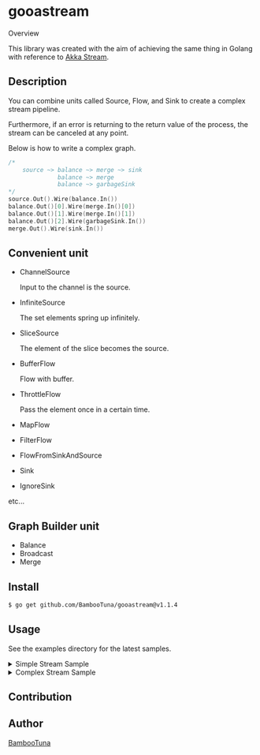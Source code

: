 gooastream
====

Overview

This library was created with the aim of achieving the same thing in Golang with reference to [Akka Stream](https://github.com/akka/akka).


## Description
You can combine units called Source, Flow, and Sink to create a complex stream pipeline.

Furthermore, if an error is returning to the return value of the process, the stream can be canceled at any point.

Below is how to write a complex graph.

```go
/*
    source ~> balance ~> merge ~> sink
              balance ~> merge
              balance ~> garbageSink
*/
source.Out().Wire(balance.In())
balance.Out()[0].Wire(merge.In()[0])
balance.Out()[1].Wire(merge.In()[1])
balance.Out()[2].Wire(garbageSink.In())
merge.Out().Wire(sink.In())
```

## Convenient unit
- ChannelSource 
  
    Input to the channel is the source.
  
- InfiniteSource
  
    The set elements spring up infinitely.
  
- SliceSource

    The element of the slice becomes the source.
  
- BufferFlow

    Flow with buffer.
  
- ThrottleFlow

    Pass the element once in a certain time.
  
- MapFlow
- FilterFlow
- FlowFromSinkAndSource

- Sink
- IgnoreSink

etc...

## Graph Builder unit
- Balance
- Broadcast
- Merge

## Install
```bash
$ go get github.com/BambooTuna/gooastream@v1.1.4
```

## Usage
See the examples directory for the latest samples.

<details>
<summary>Simple Stream Sample</summary>

```go
package examples

import (
	"context"
	"fmt"
	"github.com/BambooTuna/gooastream/stream"
	"sync"
	"time"
)

func SimpleRunnableStream()  {
	ctx, cancel := context.WithTimeout(context.Background(), time.Second)
	defer cancel()
	var wg sync.WaitGroup

	n := 5
	list := make([]interface{}, n)
	wg.Add(n)
	for i := 0; i < n; i++ {
		list[i] = i
	}
	source := stream.NewSliceSource(list)
	flow := stream.NewBufferFlow(0)
	sink := stream.NewSink(func(i interface{}) error {
		fmt.Println(i)
		wg.Done()
		return nil
	})

	runnable := source.Via(flow).To(sink)
	done, runningCancel := runnable.Run(ctx)
	go func() {
		wg.Wait()
		runningCancel()
	}()

	// blocking until runningCancel is called
	done()
}
```

</details>


<details>
<summary>Complex Stream Sample</summary>

```go
package examples

import (
	"context"
	"fmt"
	"github.com/BambooTuna/gooastream/builder"
	"github.com/BambooTuna/gooastream/stream"
	"sync"
	"time"
)

func ComplexConstructedStream()  {
	ctx, cancel := context.WithTimeout(context.Background(), time.Second*1)
	defer cancel()
	var wg sync.WaitGroup

	n := 10
	list := make([]interface{}, n)
	wg.Add(n)
	for i := 0; i < n; i++ {
		list[i] = i
	}
	graphBuilder := builder.NewGraphBuilder()
	source := graphBuilder.AddSource(stream.NewSliceSource(list))
	balance := graphBuilder.AddBalance(builder.NewBalance(3))
	merge := graphBuilder.AddMerge(builder.NewMerge(2))
	garbageSink := graphBuilder.AddSink(stream.NewSink(func(i interface{}) error {
		fmt.Println(i)
		wg.Done()
		return nil
	}))
	sink := graphBuilder.AddSink(stream.NewSink(func(i interface{}) error {
		fmt.Println(i)
		wg.Done()
		return nil
	}))

	/*
		source ~> balance ~> merge ~> sink
		          balance ~> merge
		          balance ~> garbageSink
	*/
	source.Out().Wire(balance.In())
	balance.Out()[0].Wire(merge.In()[0])
	balance.Out()[1].Wire(merge.In()[1])
	balance.Out()[2].Wire(garbageSink.In())
	merge.Out().Wire(sink.In())

	runnable := graphBuilder.ToRunnable()
	done, runningCancel := runnable.Run(ctx)
	go func() {
		wg.Wait()
		runningCancel()
	}()

	// blocking until runningCancel is called
	done()
}

```

</details>

## Contribution

## Author
[BambooTuna](https://github.com/BambooTuna)